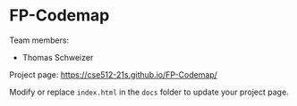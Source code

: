 
# FP-Codemap
Team members:  
* Thomas Schweizer

Project page: https://cse512-21s.github.io/FP-Codemap/  

Modify or replace `index.html` in the `docs` folder to update your project page.

